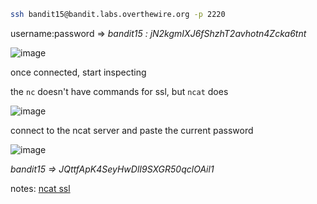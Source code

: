 ```bash
ssh bandit15@bandit.labs.overthewire.org -p 2220
```
username:password => _bandit15 : jN2kgmIXJ6fShzhT2avhotn4Zcka6tnt_

![image](https://user-images.githubusercontent.com/72671239/218610339-bdded226-ffed-477a-891d-0b6c11a5d9ff.png)

once connected, start inspecting

the `nc` doesn't have commands for ssl, but `ncat` does

![image](https://user-images.githubusercontent.com/72671239/218611907-b2323e9b-6581-46ea-a6ce-229988ba8867.png)

connect to the ncat server and paste the current password

![image](https://user-images.githubusercontent.com/72671239/218613132-119d61f0-e29b-4d05-9441-6c1b5e0ff3bb.png)


_bandit15 => JQttfApK4SeyHwDlI9SXGR50qclOAil1_

notes: [ncat ssl](https://github.com/olaayman999/overthewire/blob/main/bandit/notes/ncat_SSL.md)
